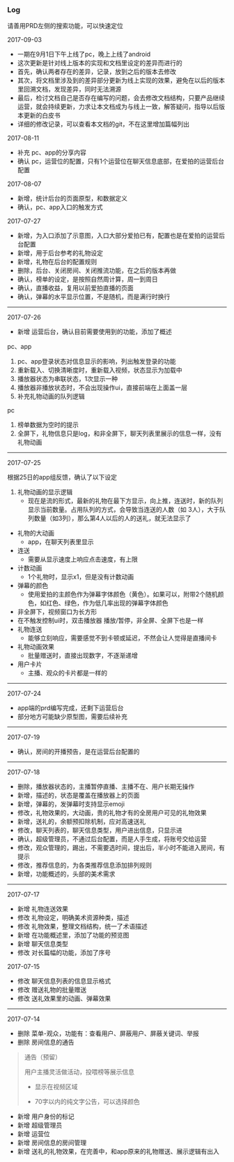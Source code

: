 ### Log
请善用PRD左侧的搜索功能，可以快速定位


2017-09-03

* 一期在9月1日下午上线了pc，晚上上线了android
* 这次更新是针对线上版本的实现和文档里设定的差异而进行的
* 首先，确认两者存在的差异，记录，放到之后的版本去修改
* 其次，将文档里涉及到的差异部分更新为线上实现的效果，避免在以后的版本里回溯文档，发现差异，同时无法溯源
* 最后，检讨文档自己是否存在编写的问题，会去修改文档结构，只要产品继续运营，就会持续更新，力求让本文档成为与线上一致，解答疑问，指导以后版本更新的白皮书
* 详细的修改记录，可以查看本文档的git，不在这里增加篇幅列出

2017-08-11

* 补充 pc、app的分享内容
* 确认 pc，运营位的配置，只有1个运营位在聊天信息底部，在爱拍的运营后台配置

2017-08-07

* 新增，统计后台的页面原型，和数据定义
* 确认，pc、app入口的触发方式

2017-07-27

* 新增，为入口添加了示意图，入口大部分爱拍已有，配置也是在爱拍的运营后台配置
* 新增，用于后台参考的礼物设定
* 新增，礼物在后台的配置规则
* 删除，后台、关闭房间、关闭推流功能，在之后的版本再做
* 确认，榜单的设定，是按照自然周计算，周一到周日
* 确认，直播收益，复用以前爱拍直播的页面
* 确认，弹幕的水平显示位置，不是随机，而是满行时换行

---

2017-07-26

* 新增 运营后台，确认目前需要使用到的功能，添加了概述

pc、app

1. pc、app登录状态对信息显示的影响，列出触发登录的功能
2. 重新载入、切换清晰度时，重新载入视频，状态显示为加载中
3. 播放器状态为串联状态，1次显示一种
4. 播放器非播放状态时，不会出现操作ui，直接前端在上面盖一层
5. 补充礼物动画的队列逻辑

pc

1. 榜单数据为空时的提示
2. 全屏下，礼物信息只是log，和非全屏下，聊天列表里展示的信息一样，没有礼物动画



---

2017-07-25

根据25日的app组反馈，确认了以下设定

1. 礼物动画的显示逻辑
	* 现在是流的形式，最新的礼物在最下方显示，向上推，连送时，新的队列显示当前数量。占用队列的方式，会导致当连送的人数（如 3人），大于队列数量（如3列），那么第4人以后的人的送礼，就无法显示了
* 礼物的大动画
	* app，在聊天列表里显示
* 连送
	* 需要从显示速度上响应点击速度，有上限
* 计数动画
	* 1个礼物时，显示x1，但是没有计数动画
* 弹幕的颜色 
	* 使用爱拍的主颜色作为弹幕字体颜色（黄色）。如果可以，附带2个随机颜色，如红色、绿色，作为低几率出现的弹幕字体颜色
* 非全屏下，视频窗口为长方形
* 在不触发控制ui时，双击播放器 播放/暂停，非全屏、全屏下也是一样
* 礼物连送
	* 能够立刻响应，需要感觉不到卡顿或延迟，不然会让人觉得是直播间卡
* 礼物动画效果
	* 批量赠送时，直接出现数字，不逐渐递增
* 用户卡片
	* 主播、观众的卡片都是一样的


---

2017-07-24

* app端的prd编写完成，还剩下运营后台
* 部分地方可能缺少原型图，需要后续补充

---

2017-07-19

* 确认，房间的开播预告，是在运营后台配置的

---

2017-07-18

* 删除，播放器状态的，主播暂停直播、主播不在、用户长期无操作
* 新增，描述的，状态是覆盖在播放器上的页面
* 新增，弹幕的，发弹幕时支持显示emoji
* 修改，礼物效果的，大动画，贵的礼物才有的全房用户可见的礼物效果
* 新增，送礼的，余额预扣除机制，应对高速送礼
* 修改，聊天列表的，聊天信息类型，用户进出信息，只显示进
* 确认，超级管理员，不通过后台配置，而是人手生成，将账号交给运营
* 修改，观众管理的，踢出，不需要选时间，提出后，半小时不能进入房间，有提示
* 修改，推荐信息的，为各类推荐信息添加排列规则
* 新增，功能概述的，头部的美术需求


---

2017-07-17

* 新增 礼物连送效果
* 修改 礼物设定，明确美术资源种类，描述
* 修改 礼物效果，整理文档结构，统一了术语描述
* 新增 在功能概述里，添加了功能的预览图
* 新增 聊天信息类型
* 修改 对长篇幅的功能，添加了序号

2017-07-15

* 修改 聊天信息列表的信息显示格式
* 修改 赠送礼物的批量赠送
* 修改 送礼效果里的动画、弹幕效果

---

2017-07-14

* 删除 菜单-观众，功能有：查看用户、屏蔽用户、屏蔽关键词、举报
* 删除 房间信息的通告

> 通告（预留）
> 
> 用户主播灵活做活动，投喂榜等展示信息
> 
> * 显示在视频区域
> 
> * 70字以内的纯文字公告，可以选择颜色

* 新增 用户身份的标记
* 新增 超级管理员
* 新增 运营位
* 新增 房间信息的房间管理
* 新增 送礼的礼物效果，在完善中，和app原来的礼物赠送、展示逻辑有出入
